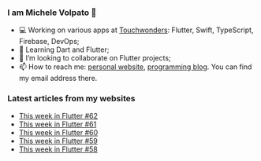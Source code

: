 ### I am Michele Volpato 👋

- 💻 Working on various apps at [Touchwonders](https://touchwonders.com): Flutter, Swift, TypeScript, Firebase, DevOps;
- 🌱 Learning Dart and Flutter;
- 📱 I’m looking to collaborate on Flutter projects;
- 📫 How to reach me: [personal website](https://volpato.nl), [programming blog](https://ishouldgotosleep.com). You can find my email address there.

### Latest articles from my websites

<!-- BLOG-POST-LIST:START -->
- [This week in Flutter #62](https://ishouldgotosleep.com/news/this-week-in-flutter-62/)
- [This week in Flutter #61](https://ishouldgotosleep.com/news/this-week-in-flutter-61/)
- [This week in Flutter #60](https://ishouldgotosleep.com/news/this-week-in-flutter-60/)
- [This week in Flutter #59](https://ishouldgotosleep.com/news/this-week-in-flutter-59/)
- [This week in Flutter #58](https://ishouldgotosleep.com/news/this-week-in-flutter-58/)
<!-- BLOG-POST-LIST:END -->
